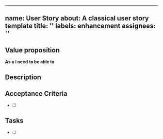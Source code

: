 
---
name: User Story
about: A classical user story template
title: ''
labels: enhancement
assignees: ''
---

## Value proposition

**As a**
**I need**
**to be able to**

## Description

## Acceptance Criteria

- [ ]

## Tasks

- [ ]